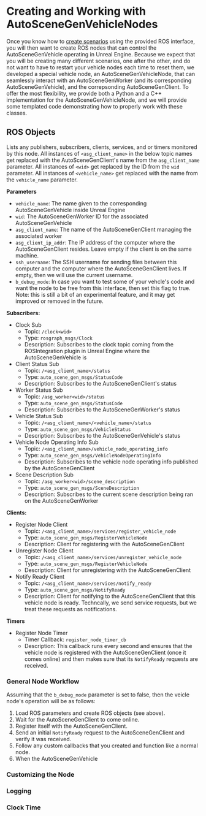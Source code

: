 # Creating and Working with AutoSceneGenVehicleNodes

Once you know how to [create scenarios](https://github.com/tsender/auto_scene_gen/blob/main/documentation/creating_scenarios.md) using the provided ROS interface, you will then want to create ROS nodes that can control the AutoSceneGenVehicle operating in Unreal Engine. Because we expect that you will be creating many different scenarios, one after the other, and do not want to have to restart your vehicle nodes each time to reset them, we developed a special vehicle node, an AutoSceneGenVehicleNode, that can seamlessly interact with an AutoSceneGenWorker (and its corresponding AutoSceneGenVehicle), and the correpsonding AutoSceneGenClient. To offer the most flexibility, we provide both a Python and a C++ implementation for the AutoSceneGenVehicleNode, and we will provide some templated code demonstrating how to properly work with these classes.

## ROS Objects

Lists any publishers, subscribers, clients, services, and or timers monitored by this node. All instances of `<asg_client_name>` in the below topic names get replaced with the AutoSceneGenClient's name from the `asg_client_name` parameter. All instances of `<wid>` get replaced by the ID from the `wid` parameter. All instances of `<vehicle_name>` get replaced with the name from the `vehicle_name` parameter.

**Parameters**
- `vehicle_name`: The name given to the corresponding AutoSceneGenVehicle inside Unreal Engine
- `wid`: The AutoSceneGenWorker ID for the associated AutoSceneGenVehicle
- `asg_client_name`: The name of the AutoSceneGenClient managing the associated worker
- `asg_client_ip_addr`: The IP address of the computer where the AutoSceneGenClient resides. Leave empty if the client is on the same machine.
- `ssh_username`: The SSH username for sending files between this computer and the computer where the AutoSceneGenClient lives. If empty, then we will use the current username.
- `b_debug_mode`: In case you want to test some of your vehcle's code and want the node to be free from this interface, then set this flag to true. Note: this is still a bit of an experimental feature, and it may get improved or removed in the future.

**Subscribers:**
- Clock Sub
  - Topic: `/clock<wid>`
  - Type: `rosgraph_msgs/Clock`
  - Description: Subscribes to the clock topic coming from the ROSIntegration plugin in Unreal Engine where the AutoSceneGenVehicle is
- Client Status Sub
  - Topic: `/<asg_client_name>/status`
  - Type: `auto_scene_gen_msgs/StatusCode`
  - Description: Subscribes to the AutoSceneGenClient's status
- Worker Status Sub
  - Topic: `/asg_worker<wid>/status`
  - Type: `auto_scene_gen_msgs/StatusCode`
  - Description: Subscribes to the AutoSceneGenWorker's status
- Vehicle Status Sub
  - Topic: `/<asg_client_name>/<vehicle_name>/status`
  - Type: `auto_scene_gen_msgs/VehicleStatus`
  - Description: Subscribes to the AutoSceneGenVehicle's status
- Vehicle Node Operating Info Sub
  - Topic: `/<asg_client_name>/vehicle_node_operating_info`
  - Type: `auto_scene_gen_msgs/VehicleNodeOperatingInfo`
  - Description: Subscribes to the vehicle node operating info published by the AutoSceneGenClient
- Scene Description Sub
  - Topic: `/asg_worker<wid>/scene_description`
  - Type: `auto_scene_gen_msgs/SceneDescription`
  - Description: Subscribes to the current scene description being ran on the AutoSceneGenWorker
 
**Clients:**
- Register Node Client
  - Topic: `/<asg_client_name>/services/register_vehicle_node`
  - Type: `auto_scene_gen_msgs/RegisterVehicleNode`
  - Description: Client for registering with the AutoSceneGenClient
- Unregister Node Client
  - Topic: `/<asg_client_name>/services/unregister_vehicle_node`
  - Type: `auto_scene_gen_msgs/RegisterVehicleNode`
  - Description: Client for unregistering with the AutoSceneGenClient
- Notify Ready Client
  - Topic: `/<asg_client_name>/services/notify_ready`
  - Type: `auto_scene_gen_msgs/NotifyReady`
  - Description: Client for notifying to the AutoSceneGenClient that this vehicle node is ready. Techncally, we send service requests, but we treat these requests as notifications.
 
**Timers**
- Register Node Timer
  - Timer Callback: `register_node_timer_cb`
  - Description: This callback runs every second and ensures that the vehicle node is registered with the AutoSceneGenClient (once it comes online) and then makes sure that its `NotifyReady` requests are received.

### General Node Workflow

Assuming that the `b_debug_mode` parameter is set to false, then the veicle node's operation will be as follows:
1. Load ROS parameters and create ROS objects (see above).
2. Wait for the AutoSceneGenClient to come online.
3. Register itself with the AutoSceneGenClient.
4. Send an initial `NotifyReady` request to the AutoSceneGenClient and verify it was received.
5. Follow any custom callbacks that you created and function like a normal node.
6. When the AutoSceneGenVehicle

### Customizing the Node


### Logging


### Clock Time
